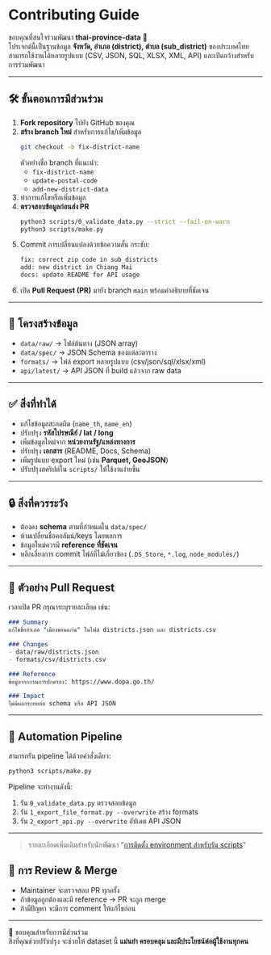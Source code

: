 # Contributing Guide

ขอบคุณที่สนใจร่วมพัฒนา **thai-province-data** 🎉  
โปรเจกต์นี้เป็นฐานข้อมูล **จังหวัด, อำเภอ (district), ตำบล (sub_district)** ของประเทศไทย  
สามารถใช้งานได้หลายรูปแบบ (CSV, JSON, SQL, XLSX, XML, API) และเปิดกว้างสำหรับการร่วมพัฒนา

---

## 🛠️ ขั้นตอนการมีส่วนร่วม

1. **Fork repository** ไปยัง GitHub ของคุณ
2. **สร้าง branch ใหม่** สำหรับการแก้ไข/เพิ่มข้อมูล
   ```bash
   git checkout -b fix-district-name
   ```
   ตัวอย่างชื่อ branch ที่แนะนำ:
    - `fix-district-name`
    - `update-postal-code`
    - `add-new-district-data`
3. ทำการแก้ไขหรือเพิ่มข้อมูล
4. **ตรวจสอบข้อมูลก่อนส่ง PR**
   ```bash
   python3 scripts/0_validate_data.py --strict --fail-on-warn
   python3 scripts/make.py
   ```
5. Commit การเปลี่ยนแปลงด้วยข้อความสั้น กระชับ:
   ```bash
   fix: correct zip code in sub_districts
   add: new district in Chiang Mai
   docs: update README for API usage
   ```
6. เปิด **Pull Request (PR)** มายัง branch `main` พร้อมคำอธิบายที่ชัดเจน

---

## 📂 โครงสร้างข้อมูล

- `data/raw/` → ไฟล์ต้นทาง (JSON array)
- `data/spec/` → JSON Schema ของแต่ละตาราง
- `formats/` → ไฟล์ export หลายรูปแบบ (csv/json/sql/xlsx/xml)
- `api/latest/` → API JSON ที่ build แล้วจาก raw data

---

## ✅ สิ่งที่ทำได้

- แก้ไขข้อมูลสะกดผิด (`name_th`, `name_en`)
- ปรับปรุง **รหัสไปรษณีย์ / lat / long**
- เพิ่มข้อมูลใหม่จาก **หน่วยงานรัฐ/แหล่งทางการ**
- ปรับปรุง **เอกสาร** (README, Docs, Schema)
- เพิ่มรูปแบบ export ใหม่ (เช่น **Parquet, GeoJSON**)
- ปรับปรุงสคริปต์ใน `scripts/` ให้ใช้งานง่ายขึ้น

---

## 🔒 สิ่งที่ควรระวัง

- ต้องคง **schema** ตามที่กำหนดใน `data/spec/`
- ห้ามเปลี่ยนชื่อคอลัมน์/keys โดยพลการ
- ข้อมูลใหม่ควรมี **reference ที่ชัดเจน**
- หลีกเลี่ยงการ commit ไฟล์ที่ไม่เกี่ยวข้อง (`.DS_Store`, `*.log`, `node_modules/`)

---

## 📄 ตัวอย่าง Pull Request

เวลาเปิด PR กรุณาระบุรายละเอียด เช่น:

```markdown
### Summary
แก้ไขชื่ออำเภอ "เมืองขอนแก่น" ในไฟล์ districts.json และ districts.csv

### Changes
- data/raw/districts.json
- formats/csv/districts.csv

### Reference
ข้อมูลจากกรมการปกครอง: https://www.dopa.go.th/

### Impact
ไม่มีผลกระทบต่อ schema หรือ API JSON
```

---

## 🧰 Automation Pipeline

สามารถรัน pipeline ได้ด้วยคำสั่งเดียว:

```bash
python3 scripts/make.py
```

Pipeline จะทำงานดังนี้:
1. รัน `0_validate_data.py` ตรวจสอบข้อมูล
2. รัน `1_export_file_format.py --overwrite` สร้าง formats
3. รัน `2_export_api.py --overwrite` อัปเดต API JSON

---

> รายละเอียดเพิ่มเติมสำหรับนักพัฒนา "[การติดตั้ง environment สำหรับรัน scripts](./docs/readme.md#-สำหรับนักพัฒนา)"

## 🤝 การ Review & Merge

- Maintainer จะตรวจสอบ PR ทุกครั้ง
- ถ้าข้อมูลถูกต้องและมี reference → PR จะถูก merge
- ถ้ามีปัญหา จะมีการ comment ให้แก้ไขก่อน

---

🙏 ขอบคุณสำหรับการมีส่วนร่วม  
สิ่งที่คุณช่วยปรับปรุง จะช่วยให้ dataset นี้ **แม่นยำ ครอบคลุม และมีประโยชน์ต่อผู้ใช้งานทุกคน**  
